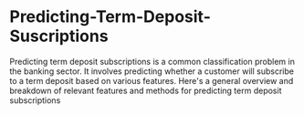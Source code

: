 # Predicting-Term-Deposit-Suscriptions
Predicting term deposit subscriptions is a common classification problem in the banking sector. It involves predicting whether a customer will subscribe to a term deposit based on various features. Here's a general overview and breakdown of relevant features and methods for predicting term deposit subscriptions
